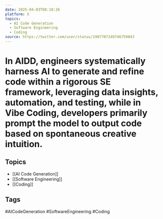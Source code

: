 ```yaml
---
date: 2025-04-03T08:10:26
platform: X
topics:
  - AI Code Generation
  - Software Engineering
  - Coding
source: https://twitter.com/user/status/1907707249746759843
---
```

# In AIDD, engineers systematically harness AI to generate and refine code within a rigorous SE framework, leveraging data insights, automation, and testing, while in Vibe Coding, developers primarily prompt the model to output code based on spontaneous creative intuition.

## Topics
- [[AI Code Generation]]
- [[Software Engineering]]
- [[Coding]]

## Tags
#AICodeGeneration #SoftwareEngineering #Coding